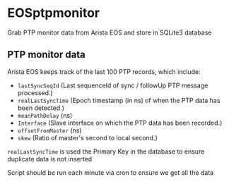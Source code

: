 # EOSptpmonitor
Grab PTP monitor data from Arista EOS and store in SQLite3 database

## PTP monitor data
Arista EOS keeps track of the last 100 PTP records, which include:
 * `lastSyncSeqId` (Last sequenceId of sync / followUp PTP message processed.)
 * `realLastSyncTime` (Epoch timestamp (in ns) of when the PTP data has been detected.)
 * `meanPathDelay` (ns)
 * `Interface` (Slave interface on which the PTP data has been recorded.)
 * `offsetFromMaster` (ns)
 * `skew` (Ratio of master's second to local second.)

`realLastSyncTime` is used the Primary Key in the database to ensure duplicate data is not inserted

Script should be run each minute via cron to ensure we get all the data

